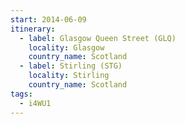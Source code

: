 ```yaml
---
start: 2014-06-09
itinerary:
  - label: Glasgow Queen Street (GLQ)
    locality: Glasgow
    country_name: Scotland
  - label: Stirling (STG)
    locality: Stirling
    country_name: Scotland
tags:
  - i4WU1
---
```


